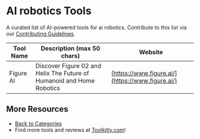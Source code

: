 # AI robotics Tools

A curated list of AI-powered tools for ai robotics. Contribute to this list via our [Contributing Guidelines](https://github.com/ToolkitlyAI/awesome-ai-tools/blob/master/CONTRIBUTING.md).

| Tool Name | Description (max 50 chars) | Website |
|-----------|----------------------------|---------|
| Figure AI | Discover Figure 02 and Helix  The Future of Humanoid and Home Robotics | [https://www.figure.ai/](https://www.figure.ai/) |

## More Resources
- [Back to Categories](https://github.com/ToolkitlyAI/awesome-ai-tools/blob/master/README.md)
- Find more tools and reviews at [Toolkitly.com](https://toolkitly.com)!

